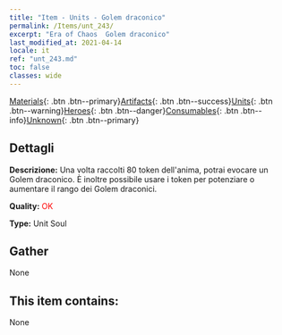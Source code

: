 ```yaml
---
title: "Item - Units - Golem draconico"
permalink: /Items/unt_243/
excerpt: "Era of Chaos  Golem draconico"
last_modified_at: 2021-04-14
locale: it
ref: "unt_243.md"
toc: false
classes: wide
---
```

 [Materials](/it/Items/){: .btn .btn--primary}[Artifacts](/it/Items/Artifacts/){: .btn .btn--success}[Units](/it/Items/Units/){: .btn .btn--warning}[Heroes](/it/Items/Heroes/){: .btn .btn--danger}[Consumables](/it/Items/Consumables/){: .btn .btn--info}[Unknown](/it/Items/Unknown/){: .btn .btn--primary}

## Dettagli
 **Descrizione:** Una volta raccolti 80 token dell'anima, potrai evocare un Golem draconico. È inoltre possibile usare i token per potenziare o aumentare il rango dei Golem draconici.

 **Quality:** <span style="color: #FF0000">OK</span>

 **Type:** Unit Soul

## Gather

  None

## This item contains:

  None


